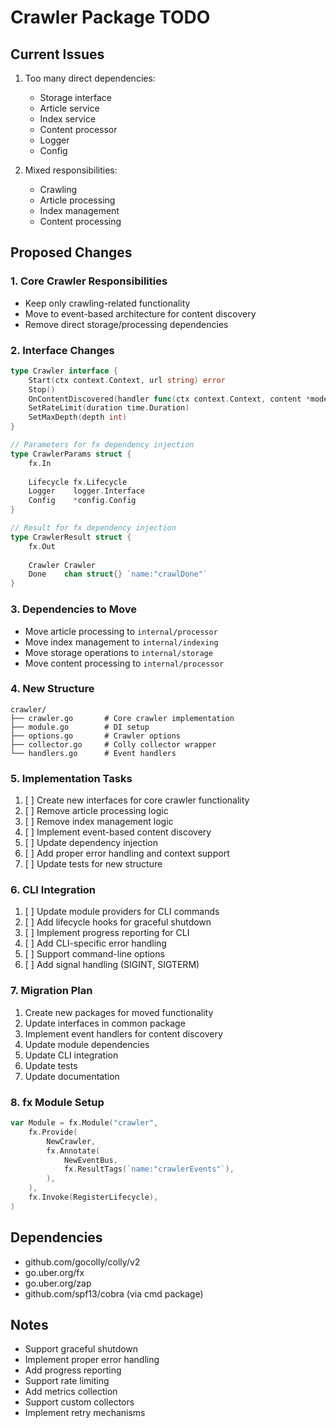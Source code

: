 # Crawler Package TODO

## Current Issues
1. Too many direct dependencies:
   - Storage interface
   - Article service
   - Index service
   - Content processor
   - Logger
   - Config

2. Mixed responsibilities:
   - Crawling
   - Article processing
   - Index management
   - Content processing

## Proposed Changes

### 1. Core Crawler Responsibilities
- Keep only crawling-related functionality
- Move to event-based architecture for content discovery
- Remove direct storage/processing dependencies

### 2. Interface Changes
```go
type Crawler interface {
    Start(ctx context.Context, url string) error
    Stop()
    OnContentDiscovered(handler func(ctx context.Context, content *models.Content) error)
    SetRateLimit(duration time.Duration)
    SetMaxDepth(depth int)
}

// Parameters for fx dependency injection
type CrawlerParams struct {
    fx.In
    
    Lifecycle fx.Lifecycle
    Logger    logger.Interface
    Config    *config.Config
}

// Result for fx dependency injection
type CrawlerResult struct {
    fx.Out
    
    Crawler Crawler
    Done    chan struct{} `name:"crawlDone"`
}
```

### 3. Dependencies to Move
- Move article processing to `internal/processor`
- Move index management to `internal/indexing`
- Move storage operations to `internal/storage`
- Move content processing to `internal/processor`

### 4. New Structure
```
crawler/
├── crawler.go       # Core crawler implementation
├── module.go        # DI setup
├── options.go       # Crawler options
├── collector.go     # Colly collector wrapper
└── handlers.go      # Event handlers
```

### 5. Implementation Tasks
1. [ ] Create new interfaces for core crawler functionality
2. [ ] Remove article processing logic
3. [ ] Remove index management logic
4. [ ] Implement event-based content discovery
5. [ ] Update dependency injection
6. [ ] Add proper error handling and context support
7. [ ] Update tests for new structure

### 6. CLI Integration
1. [ ] Update module providers for CLI commands
2. [ ] Add lifecycle hooks for graceful shutdown
3. [ ] Implement progress reporting for CLI
4. [ ] Add CLI-specific error handling
5. [ ] Support command-line options
6. [ ] Add signal handling (SIGINT, SIGTERM)

### 7. Migration Plan
1. Create new packages for moved functionality
2. Update interfaces in common package
3. Implement event handlers for content discovery
4. Update module dependencies
5. Update CLI integration
6. Update tests
7. Update documentation

### 8. fx Module Setup
```go
var Module = fx.Module("crawler",
    fx.Provide(
        NewCrawler,
        fx.Annotate(
            NewEventBus,
            fx.ResultTags(`name:"crawlerEvents"`),
        ),
    ),
    fx.Invoke(RegisterLifecycle),
)
```

## Dependencies
- github.com/gocolly/colly/v2
- go.uber.org/fx
- go.uber.org/zap
- github.com/spf13/cobra (via cmd package)

## Notes
- Support graceful shutdown
- Implement proper error handling
- Add progress reporting
- Support rate limiting
- Add metrics collection
- Support custom collectors
- Implement retry mechanisms 